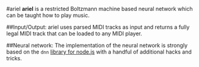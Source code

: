 #ariel
**ariel** is a restricted Boltzmann machine based neural network which can be taught how to play music.

##Input/Output:
ariel uses parsed MIDI tracks as input and returns a fully legal MIDI track that can be loaded to any MIDI player.

##Neural network:
The implementation of the neural network is strongly based on the `dnn` [library for node.js][1] with a handful of additional hacks and tricks.



[1]: https://github.com/junku901/dnn/tree/8ea7abadc2bdb1d5047ada841196e7e0e35c3fe9
